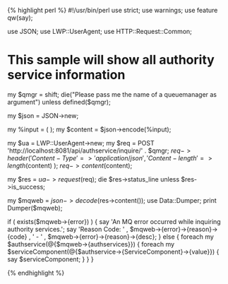 {% highlight perl %}
#!/usr/bin/perl
use strict;
use warnings;
use feature qw(say);

use JSON;
use LWP::UserAgent;
use HTTP::Request::Common;

# This sample will show all authority service information

my $qmgr = shift;
die("Please pass me the name of a queuemanager as argument") 
	unless defined($qmgr);

my $json = JSON->new;

my %input = ( 
);
my $content = $json->encode(\%input);    

my $ua = LWP::UserAgent->new;
my $req = POST 'http://localhost:8081/api/authservice/inquire/' . $qmgr;
$req->header(
	'Content-Type' => 'application/json',
	'Content-length' => length($content)
);
$req->content($content);

my $res = $ua->request($req);
die $res->status_line unless $res->is_success;

my $mqweb = $json->decode($res->content());
use Data::Dumper;
print Dumper($mqweb);

if ( exists($mqweb->{error}) ) {
	say 'An MQ error occurred while inquiring authority services.';
	say 'Reason Code: '
		, $mqweb->{error}->{reason}->{code}
		, ' - '
		, $mqweb->{error}->{reason}->{desc};
}
else {
	foreach my $authservice(@{$mqweb->{authservices}}) {
		foreach my $serviceComponent(@{$authservice->{ServiceComponent}->{value}}) {
			say $serviceComponent;
		}
	}
}

{% endhighlight %}
